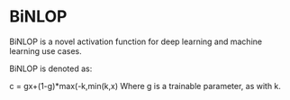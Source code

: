 # BiNLOP

BiNLOP is a novel activation function for deep learning and machine learning use cases. 

BiNLOP is denoted as:

c = gx+(1-g)*max(-k,min(k,x)
Where g is a trainable parameter, as with k.
